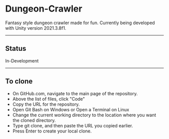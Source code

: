 # Dungeon-Crawler
Fantasy style dungeon crawler made for fun. Currently being developed with Unity version 2021.3.8f1.

------------------
## Status
In-Development

------------------
## To clone
- On GitHub.com, navigate to the main page of the repository.
- Above the list of files, click "Code" 
- Copy the URL for the repository. 
- Open Git Bash on Windows or Open a Terminal on Linux 
- Change the current working directory to the location where you want the cloned directory. 
- Type git clone, and then paste the URL you copied earlier. 
- Press Enter to create your local clone. 
